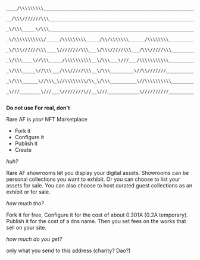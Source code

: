 

```


____/\\\\\\\\\_______________________________________________________________/\\\\\\\\\_____/\\\\\\\\\\\\\\\_        
 __/\\\///////\\\___________________________________________________________/\\\\\\\\\\\\\__\/\\\///////////__       
  _\/\\\_____\/\\\__________________________________________________________/\\\/////////\\\_\/\\\_____________      
   _\/\\\\\\\\\\\/_____/\\\\\\\\\_____/\\/\\\\\\\______/\\\\\\\\____________\/\\\_______\/\\\_\/\\\\\\\\\\\_____     
    _\/\\\//////\\\____\////////\\\___\/\\\/////\\\___/\\\/////\\\___________\/\\\\\\\\\\\\\\\_\/\\\///////______    
     _\/\\\____\//\\\_____/\\\\\\\\\\__\/\\\___\///___/\\\\\\\\\\\____________\/\\\/////////\\\_\/\\\_____________   
      _\/\\\_____\//\\\___/\\\/////\\\__\/\\\_________\//\\///////_____________\/\\\_______\/\\\_\/\\\_____________  
       _\/\\\______\//\\\_\//\\\\\\\\/\\_\/\\\__________\//\\\\\\\\\\___________\/\\\_______\/\\\_\/\\\_____________ 
        _\///________\///___\////////\//__\///____________\//////////____________\///________\///__\///______________


```

**Do not use**
**For real, don't**

Rare AF is _your_ NFT Marketplace

- Fork it
- Configure it
- Publish it
- Create



*huh?*

Rare AF showrooms let you display your digital assets.  Showrooms can be personal collections you want to exhibit. Or you can choose to list your assets for sale. You can also choose to host curated guest collections as an exhibit or for sale. 



*how much tho?*

Fork it for free, Configure it for the cost of about 0.301A (0.2A temporary). Publish it for the cost of a dns name. Then you set fees on the works that sell on your site.



*how much do you get?*

only what you send to this address (charity? Dao?)

